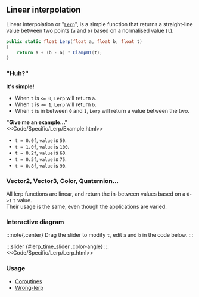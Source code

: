 ## Linear interpolation

Linear interpolation or "[`Lerp`](https://docs.unity3d.com/ScriptReference/Mathf.Lerp.html)", is a simple function that returns a straight-line value between two points (`a` and `b`) based on a normalised value (`t`).  

```csharp
public static float Lerp(float a, float b, float t)
{
    return a + (b - a) * Clamp01(t);
}
```

### "Huh?"
**It's simple!**

- When `t` is `<= 0`, `Lerp` will return `a`.
- When `t` is `>= 1`, `Lerp` will return `b`.
- When `t` is in between `0` and `1`, `Lerp` will return a value between the two.

**"Give me an example..."**  
<<Code/Specific/Lerp/Example.html>>  

- `t = 0.0f`, `value` is `50`.
- `t = 1.0f`, `value` is `100`.
- `t = 0.2f`, `value` is `60`.
- `t = 0.5f`, `value` is `75`.
- `t = 0.8f`, `value` is `90`.

### Vector2, Vector3, Color, Quaternion...

All lerp functions are linear, and return the in-between values based on a `0->1` `t` value.  
Their usage is the same, even though the applications are varied.

### Interactive diagram
:::note{.center}
Drag the slider to modify `t`, edit `a` and `b` in the code below.
:::

<script type="module" src="/Scripts/Interactive/Lerp/scene.js?v=1.0.0"></script>  
<canvas id="lerp" width="500" height="500"></canvas>
:::slider {#lerp_time_slider .color-angle}
:::
<<Code/Specific/Lerp/Lerp.html>>  

### Usage
- [Coroutines](Coroutines.md)
- [Wrong-lerp](Wrong-Lerp.md)